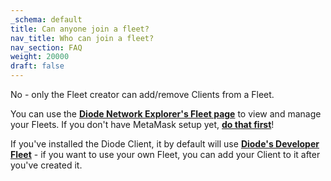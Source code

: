 ```yaml
---
_schema: default
title: Can anyone join a fleet?
nav_title: Who can join a fleet?
nav_section: FAQ
weight: 20000
draft: false
---
```

No - only the Fleet creator can add/remove Clients from a Fleet.

You can use the <a href="https://diode.io/prenet/#/fleets" target="_blank" rel="noopener"><strong>Diode Network Explorer's Fleet page</strong></a> to view and manage your Fleets. If you don't have MetaMask setup yet, [**do that first**](https://network.docs.diode.io/docs/faq/configure-metamask/)!

If you've installed the Diode Client, it by default will use <a href="https://diode.io/prenet/#/address/0x6000000000000000000000000000000000000000" target="_blank" rel="noopener"><strong>Diode's Developer Fleet</strong></a> - if you want to use your own Fleet, you can add your Client to it after you've created it.